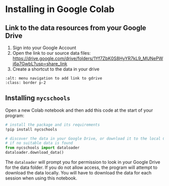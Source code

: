 Installing in Google Colab
==========================

Link to the data resources from your Google Drive
-------------------------------------------------
1. Sign into your Google Account
2. Open the link to our source data files: <https://drive.google.com/drive/folders/1Yf7ZbK0S8HyYR7kL9_MUNePWj6a7GwbL?usp=share_link>
3. Create a shortcut to the data in your drive

```{image} res/add-gdrive.gif
:alt: menu navigation to add link to gdrive
:class: border p-2
```

Installing `nycschools`
----------------------
Open a new Colab notebook and then add this code at the start of your program:

```bash
# install the package and its requirements
!pip install nycschools
```
```python
# discover the data in your Google Drive, or download it to the local Colab
# if no suitable data is found
from nycschools import dataloader
dataloader.download_data()
```

The `dataloader` will prompt you for permission to look in your Google Drive for the data folder. If you do not allow access, the program will attempt to download the data locally. You will have to download the data for each session when using this notebook.
